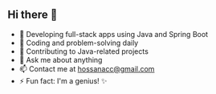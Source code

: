 ## Hi there 👋

- 🔭 Developing full-stack apps using Java and Spring Boot
- 🌱 Coding and problem-solving daily
- 👯 Contributing to Java-related projects
- 💬 Ask me about anything
- 📫 Contact me at hossanacc@gmail.com
- ⚡ Fun fact: I'm a genius! ✨
